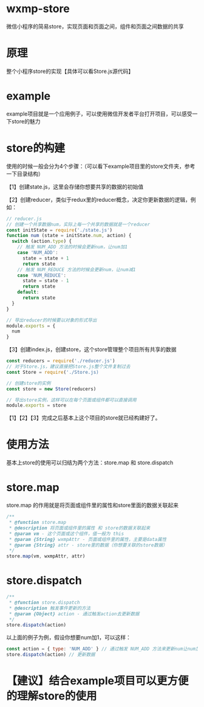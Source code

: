 # wxmp-store
微信小程序的简易store，实现页面和页面之间，组件和页面之间数据的共享
# 原理
整个小程序store的实现【具体可以看Store.js源代码】
# example
example项目就是一个应用例子，可以使用微信开发者平台打开项目，可以感受一下store的魅力
# store的构建
使用的时候一般会分为4个步骤：（可以看下example项目里的store文件夹，参考一下目录结构）

【1】创建state.js，这里会存储你想要共享的数据的初始值

【2】创建reducer，类似于redux里的reducer概念，决定你更新数据的逻辑，例如：
```javascript
// reducer.js
// 创建一个共享数据num，实际上每一个共享的数据就是一个reducer
const initState = require('./state.js')
function num (state = initState.num, action) {
  switch (action.type) {
    // 触发 NUM_ADD 方法的时候会更新num，让num加1
    case 'NUM_ADD':
      state = state + 1
      return state
    // 触发 NUM_REDUCE 方法的时候会更新num，让num减1
    case 'NUM_REDUCE':
      state = state - 1
      return state
    default:
      return state
  }
}

// 导出reducer的时候要以对象的形式导出
module.exports = {
  num
}
```
【3】创建index.js，创建store，这个store管理整个项目所有共享的数据
```javascript
const reducers = require('./reducer.js')
// 对于Store.js，建议直接把Store.js整个文件复制过去
const Store = require('./Store.js)

// 创建store的实例
const store = new Store(reducers)

// 导出store实例，这样可以在每个页面或组件都可以直接调用
module.exports = store
```
【1】【2】【3】完成之后基本上这个项目的store就已经构建好了。
# 使用方法
基本上store的使用可以归结为两个方法：store.map 和 store.dispatch
# store.map
store.map 的作用就是将页面或组件里的属性和store里面的数据关联起来
```javascript
/**
 * @function store.map
 * @description 将页面或组件里的属性 和 store的数据关联起来
 * @param vm - 这个页面或这个组件，值一般为 this
 * @param {String} wxmpAttr - 页面或组件里的属性，主要是data属性
 * @param {String} attr - store里的数据（你想要关联的store数据）
 */
store.map(vm, wxmpAttr, attr)
```
# store.dispatch
```javascript
/**
 * @function store.dispatch
 * @description 触发事件更新的方法
 * @param {Object} action - 通过触发action去更新数据
 */
store.dispatch(action)
```
以上面的例子为例，假设你想要num加1，可以这样：
```javascript
const action = { type: 'NUM_ADD' } // 通过触发 NUM_ADD 方法来更新num让num加1
store.dispatch(action) // 更新数据
```
# 【建议】结合example项目可以更方便的理解store的使用

